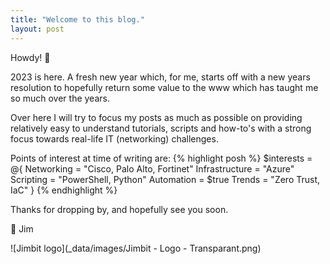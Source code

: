 ```yaml
---
title: "Welcome to this blog."
layout: post
---
```


Howdy! 🤠

2023 is here. A fresh new year which, for me, starts off with a new years resolution to hopefully return some value to the www which has taught me so much over the years.

Over here I will try to focus my posts as much as possible on providing relatively easy to understand tutorials, scripts and how-to's with a strong focus towards real-life IT (networking) challenges.

Points of interest at time of writing are:
{% highlight posh %}
$interests = @{
    Networking     = "Cisco, Palo Alto, Fortinet"
    Infrastructure = "Azure"
    Scripting      = "PowerShell, Python"
    Automation     = $true
    Trends         = "Zero Trust, IaC"
}
{% endhighlight %}

Thanks for dropping by, and hopefully see you soon.

👋 Jim

![Jimbit logo](_data/images/Jimbit - Logo - Transparant.png)
